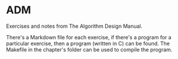 # ADM
Exercises and notes from The Algorithm Design Manual.

There's a Markdown file for each exercise, if there's a program for a particular exercise, then a program (written in C) can be found. The Makefile in the chapter's folder can be used to compile the program.
